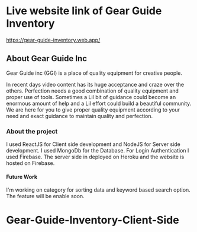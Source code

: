 # Live website link of Gear Guide Inventory

https://gear-guide-inventory.web.app/

## About Gear Guide Inc

Gear Guide inc (GGI) is a place of quality equipment for creative people.

In recent days video content has its huge acceptance and craze over the others. Perfection needs a good combination of quality equipment and proper use of tools. Sometimes a Lil bit of guidance could become an enormous amount of help and a Lil effort could build a beautiful community. We are here for you to give proper quality equipment according to your need and exact guidance to maintain quality and perfection.

### About the project

I used ReactJS for Client side development and NodeJS for Server side development. I used MongoDb for the Database. For Login Authentication I used Firebase. The server side in deployed on Heroku and the website is hosted on Firebase.

#### Future Work

I'm working on category for sorting data and keyword based search option. The feature will be enable soon.

# Gear-Guide-Inventory-Client-Side
